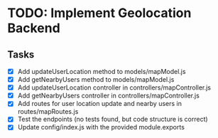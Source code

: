 # TODO: Implement Geolocation Backend

## Tasks
- [x] Add updateUserLocation method to models/mapModel.js
- [x] Add getNearbyUsers method to models/mapModel.js
- [x] Add updateUserLocation controller in controllers/mapController.js
- [x] Add getNearbyUsers controller in controllers/mapController.js
- [x] Add routes for user location update and nearby users in routes/mapRoutes.js
- [x] Test the endpoints (no tests found, but code structure is correct)
- [x] Update config/index.js with the provided module.exports
